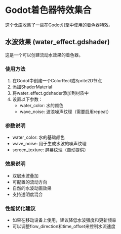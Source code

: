 # Godot着色器特效集合

这个仓库收集了一些在Godot引擎中使用的着色器特效。

## 水波效果 (water_effect.gdshader)

这是一个可以创建流动水效果的着色器。

### 使用方法

1. 在Godot中创建一个ColorRect或Sprite2D节点
2. 添加ShaderMaterial
3. 将water_effect.gdshader添加到材质中
4. 设置以下参数：
   - water_color: 水的颜色
   - wave_noise: 波浪噪声纹理（需要启用repeat）

### 参数说明

- water_color: 水的基础颜色
- wave_noise: 用于生成水波的噪声纹理
- screen_texture: 屏幕纹理（自动提供）

### 效果说明

- 双层水波叠加
- 可配置的流动方向
- 自然的水波动画效果
- 支持透明度混合

### 性能优化建议

- 如果在移动设备上使用，建议降低水波强度和更新频率
- 可以调整flow_direction和time_offset来控制水流速度